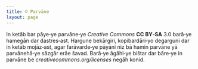 ```yaml
---
title: © Parvāne
layout: page
---
```


In ketāb bar pāye‐ye parvāne‐ye *Creative Commons* **CC BY‐SA** 3.0
barā‐ye hamegān dar dastres‐ast. Hargune bekārgiri, kopibardāri‐yo
degarguni dar in ketāb mojāz‐ast, agar farāvarde‐ye pāyāni niz bā hamin
parvāne yā parvānehā‐ye sāzgār erāe šavad. Barā‐ye āgāhi‐ye bištar dar
bāre‐ye in parvāne be *creativecommons.org/licenses* negāh konid.
